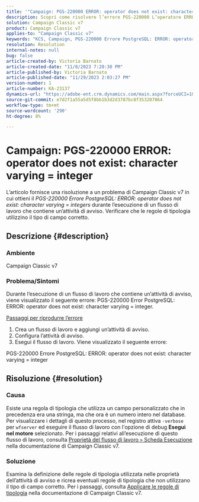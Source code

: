 ```yaml
---
title: '"Campaign: PGS-220000 ERROR: operator does not exist: character varying = integer" (Campagna: ERRORE PGS-: l’operatore non esiste: variabilità dei caratteri = numero intero)'
description: Scopri come risolvere l’errore PGS-220000 L’operatore ERROR PostgreSQL ERROR non esiste. Il carattere varia = numero intero
solution: Campaign Classic v7
product: Campaign Classic v7
applies-to: "Campaign Classic v7"
keywords: "KCS, Campaign, PGS-220000 Errore PostgreSQL: ERROR: operator does not exist: character varying = integer, Campaign v7, database, risoluzione dei problemi"
resolution: Resolution
internal-notes: null
bug: false
article-created-by: Victoria Barnato
article-created-date: "11/8/2023 7:20:30 PM"
article-published-by: Victoria Barnato
article-published-date: "11/29/2023 2:03:27 PM"
version-number: 1
article-number: KA-23137
dynamics-url: "https://adobe-ent.crm.dynamics.com/main.aspx?forceUCI=1&pagetype=entityrecord&etn=knowledgearticle&id=1bd2b3da-6b7e-ee11-8179-6045bd006c82"
source-git-commit: e7d2f1a55a5d5f8bb1b3d2d3787bc8f353207064
workflow-type: tm+mt
source-wordcount: '290'
ht-degree: 8%

---
```


# Campaign: PGS-220000 ERROR: operator does not exist: character varying = integer


L’articolo fornisce una risoluzione a un problema di Campaign Classic v7 in cui ottieni il *PGS-220000 Errore PostgreSQL: ERROR: operator does not exist: character varying = integers* durante l’esecuzione di un flusso di lavoro che contiene un’attività di avviso. Verificare che le regole di tipologia utilizzino il tipo di campo corretto.

## Descrizione {#description}


### Ambiente

Campaign Classic v7

### Problema/Sintomi

Durante l’esecuzione di un flusso di lavoro che contiene un’attività di avviso, viene visualizzato il seguente errore: PGS-220000 Error PostgreSQL: ERROR: operator does not exist: character varying = integer.

<u>Passaggi per riprodurre l’errore</u>

1. Crea un flusso di lavoro e aggiungi un’attività di avviso.
2. Configura l’attività di avviso.
3. Esegui il flusso di lavoro. Viene visualizzato il seguente errore:


PGS-220000 Errore PostgreSQL: ERROR: operator does not exist: character varying = integer


## Risoluzione {#resolution}


### Causa

Esiste una regola di tipologia che utilizza un campo personalizzato che in precedenza era una stringa, ma che ora è un numero intero nel database. Per visualizzare i dettagli di questo processo, nel registro attiva `-verbose` per `wfserver` ed eseguire il flusso di lavoro con l&#39;opzione di debug <b>Esegui nel motore</b> selezionato. Per i passaggi relativi all’esecuzione di questo flusso di lavoro, consulta [Proprietà del flusso di lavoro `>`  Scheda Esecuzione](https://experienceleague.adobe.com/docs/campaign-classic/using/automating-with-workflows/advanced-management/workflow-properties.html?lang=it#execution) nella documentazione di Campaign Classic v7.

### Soluzione

Esamina la definizione delle regole di tipologia utilizzata nelle proprietà dell’attività di avviso e ricrea eventuali regole di tipologia che non utilizzano il tipo di campo corretto. Per i passaggi, consulta [Applicare le regole di tipologia](https://experienceleague.adobe.com/docs/campaign-classic/using/orchestrating-campaigns/campaign-optimization/applying-rules.html) nella documentazione di Campaign Classic v7.



